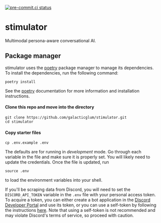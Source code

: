 [![pre-commit.ci status](https://results.pre-commit.ci/badge/github/galacticglum/stimulator/main.svg)](https://results.pre-commit.ci/latest/github/galacticglum/stimulator/main)

# stimulator
Multimodal persona-aware conversational AI.

## Package manager
stimulator uses the [poetry](https://python-poetry.org/) package manager to manage its dependencies. To install the dependencies, run the following command:
```
poetry install
```
See the [poetry](https://python-poetry.org/) documentation for more information and
installation instructions.

#### Clone this repo and move into the directory
```shell
git clone https://github.com/galacticglum/stimulator.git
cd stimulator
```

#### Copy starter files
```shell
cp .env.example .env
```
The defaults are for running in *development* mode. Go through each variable in the file and make sure it is properly set. You will likely need to update the credentials. Once the file is updated, run
```shell
source .env
```
to load the environment variables into your shell.

If you'll be scraping data from Discord, you will need to set the `DISCORD_API_TOKEN` variable in the `.env` file with your personal access token. To acquire a token, you can either create a bot application in the [Discord Developer Portal](https://discord.com/developers/applications) and use its token, or you can use a self-token by following the instructions [here](https://gist.github.com/MarvNC/e601f3603df22f36ebd3102c501116c6). Note that using a self-token is not recommended and may violate Discord's terms of service, so proceed with caution.